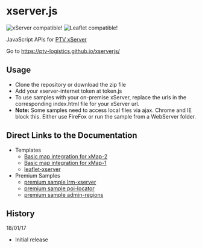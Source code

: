 # xserver.js 

![xServer compatible!](https://img.shields.io/badge/xServer-1.18%2B%2F2.2-blue.svg?style=flat)
![Leaflet compatible!](https://img.shields.io/badge/Leaflet-0.7.7%2F1.0.3-blue.svg?style=flat)

JavaScript APIs for [PTV xServer](http://xserver.ptvgroup.com/home/ptv-xserver-en/)

Go to https://ptv-logistics.github.io/xserverjs/ 

## Usage

* Clone the repository or download the zip file
* Add your xserver-internet token at token.js
* To use samples with your on-premise xServer, replace the urls in the corresponding index.html file for your xServer url.
* **Note:** Some samples need to access local files via ajax. Chrome and IE block this. Either use FireFox or run the sample from a WebServer folder.

## Direct Links to the Documentation
* Templates
  * [Basic map integration for xMap-2](https://github.com/ptv-logistics/xserverjs/blob/master/boilerplate/)
  * [Basic map integration for xMap-1](https://github.com/ptv-logistics/xserverjs/blob/master/boilerplate/xmap-1/)
  * [leaflet-xserver](https://github.com/ptv-logistics/leaflet-xserver)
* Premium Samples
  * [premium sample lrm-xserver](https://github.com/ptv-logistics/xserverjs/tree/master/premium-samples/lrm-xserver/)
  * [premium sample poi-locator](https://github.com/ptv-logistics/xserverjs/tree/master/premium-samples/poi-locator/)
  * [premium sample admin-regions](https://github.com/ptv-logistics/xserverjs/tree/master/premium-samples/admin-regions/)

History 
-------

18/01/17
* Initial release
